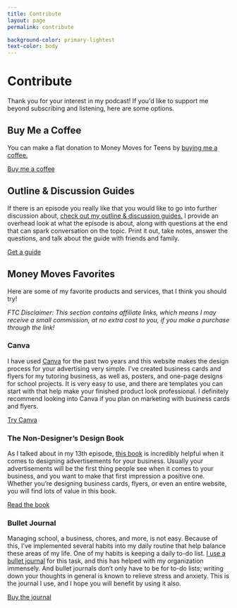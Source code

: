 ```yaml
---
title: Contribute
layout: page
permalink: contribute

background-color: primary-lightest
text-color: body
---
```


# Contribute
Thank you for your interest in my podcast! If you'd like to support me beyond subscribing and listening, here are some options.

## Buy Me a Coffee

You can make a flat donation to Money Moves for Teens by [buying me a coffee.](https://www.buymeacoffee.com/talialevy)

<a href="https://www.buymeacoffee.com/talialevy" class="btn btn-outline-primary">Buy me a coffee</a>

## Outline & Discussion Guides

If there is an episode you really like that you would like to go into further discussion about, [check out my outline & discussion guides.](https://www.buymeacoffee.com/talialevy/shop) I provide an overhead look at what the episode is about, along with questions at the end that can spark conversation on the topic. Print it out, take notes, answer the questions, and talk about the guide with friends and family.

<a href="https://www.buymeacoffee.com/talialevy/shop" class="btn btn-outline-primary">Get a guide</a>

## Money Moves Favorites

Here are some of my favorite products and services, that I think you should try!

*FTC Disclaimer: This section contains affiliate links, which means I may receive a small commission, at no extra cost to you, if you make a purchase through the link!*

### Canva
I have used [Canva](http://canva.7eqqol.net/mmft) for the past two years and this website makes the design process for your advertising very simple. I’ve created business cards and flyers for my tutoring business, as well as, posters, and one-page designs for school projects. It is very easy to use, and there are templates you can start with that help make your finished product look professional. I definitely recommend looking into Canva if you plan on marketing with business cards and flyers.

<a href="http://canva.7eqqol.net/mmft" class="btn btn-outline-primary">Try Canva</a>

### The Non-Designer’s Design Book
As I talked about in my 13th episode, [this book](https://amzn.to/2HqkPEN) is incredibly helpful when it comes to designing advertisements for your business. Usually your advertisements will be the first thing people see when it comes to your business, and you want to make that first impression a positive one. Whether you’re designing business cards, flyers, or even an entire website, you will find lots of value in this book.

<a href="https://amzn.to/2HqkPEN" class="btn btn-outline-primary">Read the book</a>

### Bullet Journal
Managing school, a business, chores, and more, is not easy. Because of this, I’ve implemented several habits into my daily routine that help balance these areas of my life. One of my habits is keeping a daily to-do list. [I use a bullet journal](https://amzn.to/3dTlmL8) for this task, and this has helped with my organization immensely. And bullet journals don’t only have to be for to-do lists; writing down your thoughts in general is known to relieve stress and anxiety. This is the journal I use, and I hope you will benefit by using it also.

<a href="https://amzn.to/3dTlmL8" class="btn btn-outline-primary">Buy the journal</a>
